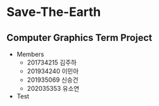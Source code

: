 # Save-The-Earth
## Computer Graphics Term Project
- Members
  - 201734215 김주하
  - 201934240 이민아
  - 201935069 신승건
  - 202035353 유소연
- Test
